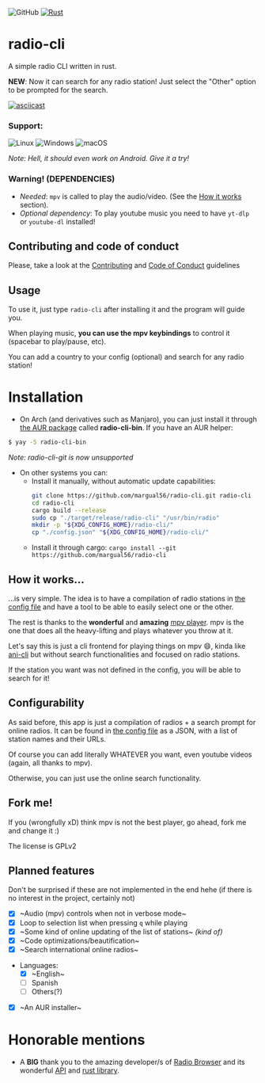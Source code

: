 ![GitHub](https://img.shields.io/github/license/margual56/radio-cli) [![Rust](https://github.com/margual56/radio-cli/actions/workflows/rust.yml/badge.svg?branch=main)](https://github.com/margual56/radio-cli/actions/workflows/rust.yml)


# radio-cli
A simple radio CLI written in rust.

**NEW**: Now it can search for any radio station! Just select the "Other" option to be prompted for the search.

[![asciicast](https://asciinema.org/a/Kt0CP53YO0IWPyUs1p2S45zO7.svg)](https://asciinema.org/a/Kt0CP53YO0IWPyUs1p2S45zO7)

### Support:
![Linux](https://img.shields.io/badge/Linux-FCC624?style=for-the-badge&logo=linux&logoColor=black)
![Windows](https://img.shields.io/badge/Windows-0078D6?style=for-the-badge&logo=windows&logoColor=white)
![macOS](https://img.shields.io/badge/mac%20os-000000?style=for-the-badge&logo=macos&logoColor=F0F0F0) 

_Note: Hell, it should even work on Android. Give it a try!_

### Warning! (**DEPENDENCIES**)
- *Needed*: `mpv` is called to play the audio/video. (See the [How it works](https://github.com/margual56/radio-cli#how-it-works) section).
- *Optional dependency*: To play youtube music you need to have `yt-dlp` or `youtube-dl` installed! 

## Contributing and code of conduct
Please, take a look at the [Contributing](https://github.com/margual56/radio-cli/blob/main/CONTRIBUTING.md) and [Code of Conduct](https://github.com/margual56/radio-cli/blob/main/CODE_OF_CONDUCT.md) guidelines

## Usage
To use it, just type `radio-cli` after installing it and the program will guide you.

When playing music, __you can use the mpv keybindings__ to control it (spacebar to play/pause, etc).

You can add a country to your config (optional) and search for any radio station!

# Installation
- On Arch (and derivatives such as Manjaro), you can just install it through [the AUR package](https://aur.archlinux.org/cgit/aur.git/tree/PKGBUILD?h=radio-cli-bin) called **radio-cli-bin**. If you have an AUR helper:
```bash
$ yay -S radio-cli-bin
```
_Note: radio-cli-git is now unsupported_

- On other systems you can:
   - Install it manually, without automatic update capabilities:
      ```bash
      git clone https://github.com/margual56/radio-cli.git radio-cli
      cd radio-cli
      cargo build --release
      sudo cp "./target/release/radio-cli" "/usr/bin/radio"
      mkdir -p "${XDG_CONFIG_HOME}/radio-cli/"
      cp "./config.json" "${XDG_CONFIG_HOME}/radio-cli/"
      ```
   - Install it through cargo: `cargo install --git https://github.com/margual56/radio-cli`

## How it works...
...is very simple. The idea is to have a compilation of radio stations in [the config file](https://github.com/margual56/radio-cli/blob/main/config.json) and have a tool to be able to easily select one or the other.

The rest is thanks to the **wonderful** and **amazing** [mpv player](https://github.com/mpv-player/mpv). mpv is the one that does all the heavy-lifting and plays whatever you throw at it.

Let's say this is just a cli frontend for playing things on mpv 😄, kinda like [ani-cli](https://github.com/pystardust/ani-cli) but without search functionalities and focused on radio stations.

If the station you want was not defined in the config, you will be able to search for it!

## Configurability
As said before, this app is just a compilation of radios + a search prompt for online radios. It can be found in [the config file](https://github.com/margual56/radio-cli/blob/main/config.json) as a JSON, with a list of station names and their URLs.


Of course you can add literally WHATEVER you want, even youtube videos (again, all thanks to mpv).
</details>

Otherwise, you can just use the online search functionality.

## Fork me!
If you (wrongfully xD) think mpv is not the best player, go ahead, fork me and change it :)

The license is GPLv2

## Planned features 
Don't be surprised if these are not implemented in the end hehe (if there is no interest in the project, certainly not)

- [x] ~Audio (mpv) controls when not in verbose mode~
- [x] Loop to selection list when pressing `q` while playing
- [x] ~Some kind of online updating of the list of stations~ _(kind of)_
- [x] ~Code optimizations/beautification~
- [x] ~Search international online radios~
- Languages:
  - [x] ~English~
  - [ ] Spanish
  - [ ] Others(?)
- [x] ~An AUR installer~

# Honorable mentions
- A **BIG** thank you to the amazing developer/s of [Radio Browser](https://www.radio-browser.info/) and its wonderful [API](http://api.radio-browser.info/) and [rust library](https://crates.io/crates/radiobrowser). 

